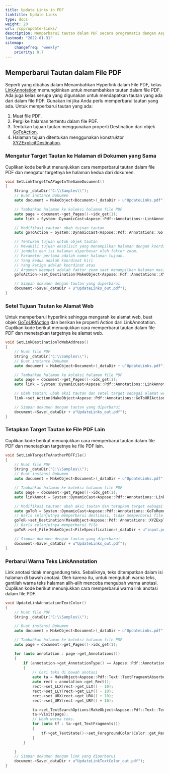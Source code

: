 ```yaml
---
title: Update Links in PDF 
linktitle: Update Links
type: docs
weight: 20
url: /cpp/update-links/
description: Memperbarui tautan dalam PDF secara programatis dengan Aspose.PDF untuk C++. Panduan ini tentang cara memperbarui tautan dalam file PDF.
lastmod: "2022-01-31"
sitemap:
    changefreq: "weekly"
    priority: 0.7
---
```


## Memperbarui Tautan dalam File PDF

Seperti yang dibahas dalam Menambahkan Hyperlink dalam File PDF, kelas [LinkAnnotation](https://reference.aspose.com/pdf/cpp/class/aspose.pdf.annotations.link_annotation/) memungkinkan untuk menambahkan tautan dalam file PDF. Ada juga kelas serupa yang digunakan untuk mendapatkan tautan yang ada dari dalam file PDF. Gunakan ini jika Anda perlu memperbarui tautan yang ada. Untuk memperbarui tautan yang ada:

1. Muat file PDF.
1. Pergi ke halaman tertentu dalam file PDF.
1. Tentukan tujuan tautan menggunakan properti Destination dari objek [GoToAction](https://reference.aspose.com/pdf/cpp/class/aspose.pdf.annotations.go_to_action).
1. Halaman tujuan ditentukan menggunakan konstruktor [XYZExplicitDestination](https://reference.aspose.com/pdf/cpp/class/aspose.pdf.annotations.x_y_z_explicit_destination).

### Mengatur Target Tautan ke Halaman di Dokumen yang Sama

Cuplikan kode berikut menunjukkan cara memperbarui tautan dalam file PDF dan mengatur targetnya ke halaman kedua dari dokumen.

```cpp
void SetLinkTargetToAPageInTheSameDocument()
{
    String _dataDir("C:\\Samples\\");
    // Buat instance Dokumen
    auto document = MakeObject<Document>(_dataDir + u"UpdateLinks.pdf");

    // Tambahkan halaman ke koleksi halaman file PDF
    auto page = document->get_Pages()->idx_get(1);
    auto link = System::DynamicCast<Aspose::Pdf::Annotations::LinkAnnotation>(page->get_Annotations()->idx_get(1));

    // Modifikasi tautan: ubah tujuan tautan
    auto goToAction = System::DynamicCast<Aspose::Pdf::Annotations::GoToAction>(link->get_Action());

    // Tentukan tujuan untuk objek tautan
    // Mewakili tujuan eksplisit yang menampilkan halaman dengan koordinat (kiri, atas) diposisikan di sudut kiri atas
    // jendela dan isi halaman diperbesar oleh faktor zoom.
    // Parameter pertama adalah nomor halaman tujuan.
    // Yang kedua adalah koordinat kiri
    // Yang ketiga adalah koordinat atas
    // Argumen keempat adalah faktor zoom saat menampilkan halaman masing-masing. Menggunakan 2 berarti halaman akan ditampilkan dalam zoom 200%
    goToAction->set_Destination(MakeObject<Aspose::Pdf::Annotations::XYZExplicitDestination>(1, 1, 2, 2));

    // Simpan dokumen dengan tautan yang diperbarui
    document->Save(_dataDir + u"UpdateLinks_out.pdf");
}
```
### Setel Tujuan Tautan ke Alamat Web

Untuk memperbarui hyperlink sehingga mengarah ke alamat web, buat objek [GoToURIAction](https://reference.aspose.com/pdf/cpp/class/aspose.pdf.annotations.go_to_u_r_i_action) dan berikan ke properti Action dari LinkAnnotation. Cuplikan kode berikut menunjukkan cara memperbarui tautan dalam file PDF dan menetapkan targetnya ke alamat web.

```cpp
void SetLinkDestinationToWebAddress() 
{
    // Muat file PDF
    String _dataDir("C:\\Samples\\");
    // Buat instance Dokumen
    auto document = MakeObject<Document>(_dataDir + u"UpdateLinks.pdf");

    // Tambahkan halaman ke koleksi halaman file PDF
    auto page = document->get_Pages()->idx_get(1);
    auto link = System::DynamicCast<Aspose::Pdf::Annotations::LinkAnnotation>(page->get_Annotations()->idx_get(1));

    // Ubah tautan: ubah aksi tautan dan setel target sebagai alamat web
    link->set_Action(MakeObject<Aspose::Pdf::Annotations::GoToURIAction>("www.aspose.com"));

    // Simpan dokumen dengan tautan yang diperbarui
    document->Save(_dataDir + u"UpdateLinks_out.pdf");
}
```

### Tetapkan Target Tautan ke File PDF Lain

Cuplikan kode berikut menunjukkan cara memperbarui tautan dalam file PDF dan menetapkan targetnya ke file PDF lain.

```cpp
void SetLinkTargetToAnotherPDFFile()
{
    // Muat file PDF
    String _dataDir("C:\\Samples\\");
    // Buat instansi Dokumen
    auto document = MakeObject<Document>(_dataDir + u"UpdateLinks.pdf");

    // Tambahkan halaman ke koleksi halaman file PDF
    auto page = document->get_Pages()->idx_get(1);
    auto linkAnnot = System::DynamicCast<Aspose::Pdf::Annotations::LinkAnnotation>(page->get_Annotations()->idx_get(1));

    // Modifikasi tautan: ubah aksi tautan dan tetapkan target sebagai alamat web
    auto goToR = System::DynamicCast<Aspose::Pdf::Annotations::GoToRemoteAction>(linkAnnot->get_Action());
    // Baris selanjutnya memperbarui destinasi, tidak memperbarui file
    goToR->set_Destination(MakeObject<Aspose::Pdf::Annotations::XYZExplicitDestination>(2, 0, 0, 1.5));
    // Baris selanjutnya memperbarui file
    goToR->set_File(MakeObject<FileSpecification>(_dataDir + u"input.pdf"));

    // Simpan dokumen dengan tautan yang diperbarui
    document->Save(_dataDir + u"UpdateLinks_out.pdf");
}
```

### Perbarui Warna Teks LinkAnnotation

Link anotasi tidak mengandung teks. Sebaliknya, teks ditempatkan dalam isi halaman di bawah anotasi. Oleh karena itu, untuk mengubah warna teks, gantilah warna teks halaman alih-alih mencoba mengubah warna anotasi. Cuplikan kode berikut menunjukkan cara memperbarui warna link anotasi dalam file PDF.

```cpp
void UpdateLinkAnnotationTextColor() 
{
    // Muat file PDF
    String _dataDir("C:\\Samples\\");

    // Buat instansi Dokumen
    auto document = MakeObject<Document>(_dataDir + u"UpdateLinks.pdf");

    // Tambahkan halaman ke koleksi halaman file PDF
    auto page = document->get_Pages()->idx_get(1);

    for (auto annotation : page->get_Annotations())
    {
        if (annotation->get_AnnotationType() == Aspose::Pdf::Annotations::AnnotationType::Link)
        {
            // Cari teks di bawah anotasi
            auto ta = MakeObject<Aspose::Pdf::Text::TextFragmentAbsorber>();
            auto rect = annotation->get_Rect();
            rect->set_LLX(rect->get_LLX() - 10);
            rect->set_LLY(rect->get_LLY() - 10);
            rect->set_URX(rect->get_URX() + 10);
            rect->set_URY(rect->get_URY() + 10);

            ta->set_TextSearchOptions(MakeObject<Aspose::Pdf::Text::TextSearchOptions>(rect));
            ta->Visit(page);
            // Ubah warna teks.
            for (auto tf : ta->get_TextFragments())
            {
                tf->get_TextState()->set_ForegroundColor(Color::get_Red());
            }
        }

    }
    // Simpan dokumen dengan link yang diperbarui
    document->Save(_dataDir + u"UpdateLinkTextColor_out.pdf");
}
```